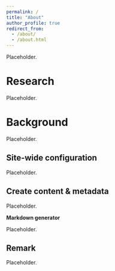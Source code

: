 ```yaml
---
permalink: /
title: "About"
author_profile: true
redirect_from: 
  - /about/
  - /about.html
---
```


Placeholder.

Research
======
Placeholder.

Background
======
Placeholder.

Site-wide configuration
------
Placeholder.

Create content & metadata
------
Placeholder.

**Markdown generator**

Placeholder.

Remark
------
Placeholder.
